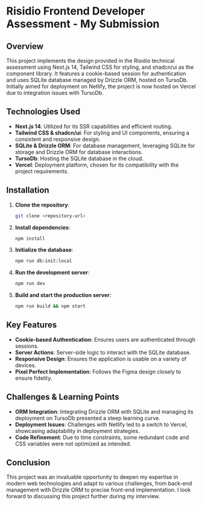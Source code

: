# Risidio Frontend Developer Assessment - My Submission

## Overview

This project implements the design provided in the Risidio technical assessment using Next.js 14, Tailwind CSS for styling, and shadcn/ui as the component library. It features a cookie-based session for authentication and uses SQLite database managed by Drizzle ORM, hosted on TursoDb. Initially aimed for deployment on Netlify, the project is now hosted on Vercel due to integration issues with TursoDb.

## Technologies Used

- **Next.js 14**: Utilized for its SSR capabilities and efficient routing.
- **Tailwind CSS & shadcn/ui**: For styling and UI components, ensuring a consistent and responsive design.
- **SQLite & Drizzle ORM**: For database management, leveraging SQLite for storage and Drizzle ORM for database interactions.
- **TursoDb**: Hosting the SQLite database in the cloud.
- **Vercel**: Deployment platform, chosen for its compatibility with the project requirements.

## Installation

1. **Clone the repository**:
   ```bash
   git clone <repository-url>
   ```
2. **Install dependencies**:
   ```bash
   npm install
   ```
3. **Initialize the database**:
   ```bash
   npm run db:init:local
   ```
4. **Run the development server**:
   ```bash
   npm run dev
   ```
5. **Build and start the production server**:
   ```bash
   npm run build && npm start
   ```

## Key Features

- **Cookie-based Authentication**: Ensures users are authenticated through sessions.
- **Server Actions**: Server-side logic to interact with the SQLite database.
- **Responsive Design**: Ensures the application is usable on a variety of devices.
- **Pixel Perfect Implementation**: Follows the Figma design closely to ensure fidelity.

## Challenges & Learning Points

- **ORM Integration**: Integrating Drizzle ORM with SQLite and managing its deployment on TursoDb presented a steep learning curve.
- **Deployment Issues**: Challenges with Netlify led to a switch to Vercel, showcasing adaptability in deployment strategies.
- **Code Refinement**: Due to time constraints, some redundant code and CSS variables were not optimized as intended.

## Conclusion

This project was an invaluable opportunity to deepen my expertise in modern web technologies and adapt to various challenges, from back-end management with Drizzle ORM to precise front-end implementation. I look forward to discussing this project further during my interview.
